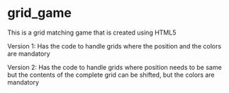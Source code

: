 grid_game
=========

This is a grid matching game that is created using HTML5

Version 1: Has the code to handle grids where the position and the colors are mandatory

Version 2: Has the code to handle grids where position needs to be same but the contents of the complete grid can be shifted, but the colors are mandatory
